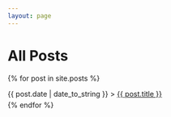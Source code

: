 ```yaml
---
layout: page
---
```

<head>
<link rel="stylesheet" type="text/css" href="https://markchenyutian.github.io/Markchen_Blog/Asset/css/Unified_Style.css">
</head>


<h1>All Posts</h1>

{% for post in site.posts %}
    <div class="last_card">
    <div class="last_container">
    <span>{{ post.date | date_to_string }}</span> > <a href="{{ site.baseurl }}{{ post.url }}">{{ post.title }}
    </a>
    </div>
    </div>
    <div style="width: 100%; height: 0.4em"></div>
{% endfor %}
